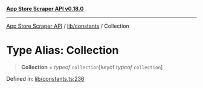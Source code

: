 [**App Store Scraper API v0.18.0**](../../../README.md)

***

[App Store Scraper API](../../../modules.md) / [lib/constants](../README.md) / Collection

# Type Alias: Collection

> **Collection** = *typeof* `collection`\[keyof *typeof* `collection`\]

Defined in: [lib/constants.ts:236](https://github.com/facundoolano/app-store-scraper/blob/7e1baf8350e9d5936df88e03bdbb2e2ecea26d48/lib/constants.ts#L236)
